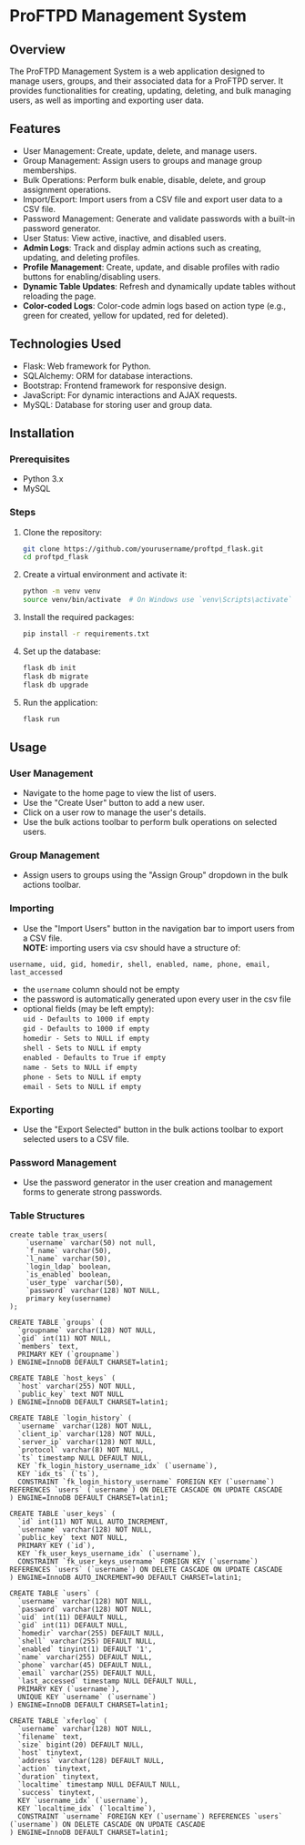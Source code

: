 # ProFTPD Management System

## Overview

The ProFTPD Management System is a web application designed to manage users, groups, and their associated data for a ProFTPD server. It provides functionalities for creating, updating, deleting, and bulk managing users, as well as importing and exporting user data.

## Features

- User Management: Create, update, delete, and manage users.
- Group Management: Assign users to groups and manage group memberships.
- Bulk Operations: Perform bulk enable, disable, delete, and group assignment operations.
- Import/Export: Import users from a CSV file and export user data to a CSV file.
- Password Management: Generate and validate passwords with a built-in password generator.
- User Status: View active, inactive, and disabled users.
- **Admin Logs**: Track and display admin actions such as creating, updating, and deleting profiles.
- **Profile Management**: Create, update, and disable profiles with radio buttons for enabling/disabling users.
- **Dynamic Table Updates**: Refresh and dynamically update tables without reloading the page.
- **Color-coded Logs**: Color-code admin logs based on action type (e.g., green for created, yellow for updated, red for deleted).

## Technologies Used

- Flask: Web framework for Python.
- SQLAlchemy: ORM for database interactions.
- Bootstrap: Frontend framework for responsive design.
- JavaScript: For dynamic interactions and AJAX requests.
- MySQL: Database for storing user and group data.

## Installation

### Prerequisites

- Python 3.x
- MySQL

### Steps

1. Clone the repository:
    ```bash
    git clone https://github.com/yourusername/proftpd_flask.git
    cd proftpd_flask
    ```

2. Create a virtual environment and activate it:
    ```bash
    python -m venv venv
    source venv/bin/activate  # On Windows use `venv\Scripts\activate`
    ```

3. Install the required packages:
    ```bash
    pip install -r requirements.txt
    ```

4. Set up the database:
    ```bash
    flask db init
    flask db migrate
    flask db upgrade
    ```

5. Run the application:
    ```bash
    flask run
    ```


## Usage

### User Management

- Navigate to the home page to view the list of users.
- Use the "Create User" button to add a new user.
- Click on a user row to manage the user's details.
- Use the bulk actions toolbar to perform bulk operations on selected users.

### Group Management

- Assign users to groups using the "Assign Group" dropdown in the bulk actions toolbar.

### Importing

- Use the "Import Users" button in the navigation bar to import users from a CSV file.
<br><strong>NOTE:</strong> importing users via csv should have a structure of:<br>

```csv
username, uid, gid, homedir, shell, enabled, name, phone, email, last_accessed
```

- the `username` column should not be empty
- the password is automatically generated upon every user in the csv file
- optional fields (may be left empty): <br>
`uid - Defaults to 1000 if empty`<br>
`gid - Defaults to 1000 if empty`<br>
`homedir - Sets to NULL if empty`<br>
`shell - Sets to NULL if empty`<br>
`enabled - Defaults to True if empty`<br>
`name - Sets to NULL if empty`<br>
`phone - Sets to NULL if empty`<br>
`email - Sets to NULL if empty `<br>

### Exporting

- Use the "Export Selected" button in the bulk actions toolbar to export selected users to a CSV file.

### Password Management

- Use the password generator in the user creation and management forms to generate strong passwords.

### Table Structures

```MySQL
create table trax_users(
    `username` varchar(50) not null,
    `f_name` varchar(50),
    `l_name` varchar(50),
    `login_ldap` boolean,
    `is_enabled` boolean,
    `user_type` varchar(50),
    `password` varchar(128) NOT NULL,
    primary key(username)
);

CREATE TABLE `groups` (
  `groupname` varchar(128) NOT NULL,
  `gid` int(11) NOT NULL,
  `members` text,
  PRIMARY KEY (`groupname`)
) ENGINE=InnoDB DEFAULT CHARSET=latin1;

CREATE TABLE `host_keys` (
  `host` varchar(255) NOT NULL,
  `public_key` text NOT NULL
) ENGINE=InnoDB DEFAULT CHARSET=latin1;

CREATE TABLE `login_history` (
  `username` varchar(128) NOT NULL,
  `client_ip` varchar(128) NOT NULL,
  `server_ip` varchar(128) NOT NULL,
  `protocol` varchar(8) NOT NULL,
  `ts` timestamp NULL DEFAULT NULL,
  KEY `fk_login_history_username_idx` (`username`),
  KEY `idx_ts` (`ts`),
  CONSTRAINT `fk_login_history_username` FOREIGN KEY (`username`) REFERENCES `users` (`username`) ON DELETE CASCADE ON UPDATE CASCADE
) ENGINE=InnoDB DEFAULT CHARSET=latin1;

CREATE TABLE `user_keys` (
  `id` int(11) NOT NULL AUTO_INCREMENT,
  `username` varchar(128) NOT NULL,
  `public_key` text NOT NULL,
  PRIMARY KEY (`id`),
  KEY `fk_user_keys_username_idx` (`username`),
  CONSTRAINT `fk_user_keys_username` FOREIGN KEY (`username`) REFERENCES `users` (`username`) ON DELETE CASCADE ON UPDATE CASCADE
) ENGINE=InnoDB AUTO_INCREMENT=90 DEFAULT CHARSET=latin1;

CREATE TABLE `users` (
  `username` varchar(128) NOT NULL,
  `password` varchar(128) NOT NULL,
  `uid` int(11) DEFAULT NULL,
  `gid` int(11) DEFAULT NULL, 
  `homedir` varchar(255) DEFAULT NULL,
  `shell` varchar(255) DEFAULT NULL,
  `enabled` tinyint(1) DEFAULT '1',
  `name` varchar(255) DEFAULT NULL,
  `phone` varchar(45) DEFAULT NULL,
  `email` varchar(255) DEFAULT NULL,
  `last_accessed` timestamp NULL DEFAULT NULL,
  PRIMARY KEY (`username`),
  UNIQUE KEY `username` (`username`)
) ENGINE=InnoDB DEFAULT CHARSET=latin1;

CREATE TABLE `xferlog` (
  `username` varchar(128) NOT NULL,
  `filename` text,
  `size` bigint(20) DEFAULT NULL,
  `host` tinytext,
  `address` varchar(128) DEFAULT NULL,
  `action` tinytext,
  `duration` tinytext,
  `localtime` timestamp NULL DEFAULT NULL,
  `success` tinytext,
  KEY `username_idx` (`username`),
  KEY `localtime_idx` (`localtime`),
  CONSTRAINT `username` FOREIGN KEY (`username`) REFERENCES `users` (`username`) ON DELETE CASCADE ON UPDATE CASCADE
) ENGINE=InnoDB DEFAULT CHARSET=latin1;
```
